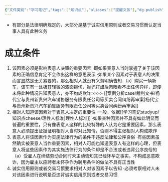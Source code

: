 ```yaml
---
{"文件类别":"学习笔记","tags":["知识点"],"aliases":["提醒义务"],"dg-publish":true,"permalink":"/学习笔记studyup/知识点cheese/告知义务/","dgPassFrontmatter":true,"noteIcon":"","created":"2024-07-17T11:03:03.626+08:00","updated":"2024-09-11T12:06:11.928+08:00"}
---
```


- 有部分是法律明确规定的，大部分是基于诚实信用原则或者交易习惯而认定当事人具有此种义务
# 成立条件
1. 该因素必须是影响表意人决策的重要因素
·即如果表意人当时掌握了关于该因素的正确信息肯定不会作出这样的意思表示
·如果某个因素对于表意人的决策而言显然是无关紧要的，那么相对人就没有义务明确告知
（a）购买一辆新车，该车有一处极其轻微的漆面损伤，抛光打蜡后肉眼看不出任何异样，即便未将此种情况告知表意人，亦不构成欺诈>>>> [[案例分析case/裁判文书/杨代宝与贵州新贵兴汽车销售服务有限责任公司等买卖合同纠纷再审案\|杨代宝与贵州新贵兴汽车销售服务有限责任公司等买卖合同纠纷再审案]]
 2. 相对人知道该因素对于表意人决定的重要性
·一般，依据[[学习笔记studyup/知识点cheese/理性人标准\|理性人标准]]
·如果某种因素并不具有如此明显而普遍的重要性，只有像表意人这样的比较特殊的人认为它是重要因素，那么表意人必须提出证据证明相对人当时对此知情，否则不得主张相对人构成欺诈
3. 表意人将该因素作为实施法律行为的条件不违反法律和公序良俗
·有些因素虽然确实被表意人当作重要因素，相对人可能也知道表意人有这样的心理，但表意人将这些因素作为其实施法律行为的条件却是不合法或者违背公序良俗的
（a）受雇人在缔结劳动合同时未主动告知其已经怀孕之事实，不构成恶意欺诈，因为雇主以应聘者未怀孕作为聘用条件的做法不具有正当性
4. 诚实信用原则或者交易习惯要求相对人对该因素予以告知
·必须考察相对人未对该因素进行说明是否违背诚实信用原则或者交易习惯

